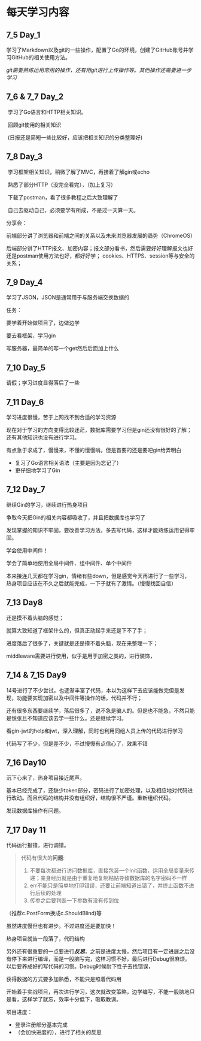 # 每天学习内容

## 7_5 Day_1

​		学习了Markdown以及git的一些操作，配置了Go的环境，创建了GitHub账号并学习GitHub的相关使用方法。

​		*git需要熟练运用常用的操作，还有用git进行上传操作等。其他操作还需要进一步学习*

## 7_6 & 7_7 Day_2

​		学习了Go语言和HTTP相关知识。

​		回顾git使用的相关知识

​	    (日报还是简短一些比较好，应该把相关知识的分类整理好)

## 7_8 Day_3

​		学习框架相关知识，稍微了解了MVC，再接着了解gin或echo

​		熟悉了部分HTTP（没完全看完），（加上复习）

​		下载了postman，看了很多教程之后大致理解了

​		自己去驱动自己，必须要学有所成，不是过一天算一天。

分享会：

​		前端部分讲了浏览器和前端之间的关系以及未来浏览器发展的趋势（ChromeOS）

​		后端部分讲了HTTP报文、加密内容；报文部分看书，然后需要好好理解报文也好还是postman使用方法也好，都好好学；   cookies、HTTPS、session等与安全的关系；

## 7_9 Day_4

学习了JSON，JSON是通常用于与服务端交换数据的

任务：

要学着开始做项目了，边做边学

要去看框架，学习gin

写服务器，最简单的写一个get然后后面加上什么

## 7_10 Day_5

请假；学习进度显得落后了一些

## 7_11 Day_6

学习进度很慢，苦于上网找不到合适的学习资源

现在对于学习的方向变得比较迷茫，数据库需要学习但是gin还没有很好的了解；还有其他知识也没有进行学习。

有点急于求成了，慢慢来，不懂的慢慢啃。但是首要的还是要吧gin给弄明白

* 复习了Go语言相关语法（主要是因为忘记了）
* 更仔细地学习了Gin

## 7_12   Day_7

继续Gin的学习，继续进行热身项目

争取今天把Gin的相关内容都吸收了，并且把数据库也学习了

发现掌握的知识不牢固，要改善学习方法，多去写代码，这样才能熟练运用记得牢固。



学会使用中间件！

学会了简单地使用全局中间件、组中间件、单个中间件



本来接连几天都在学习gin，情绪有些down，但是感觉今天再进行了一些学习，热身项目应该在不久之后就能完成，一下子就有了激情。（慢慢找回自信）

## 7_13  Day8

还是摸不着头脑的感觉；

就算大致知道了框架什么的，但真正动起手来还是下不了手；

进度落后了很多了，关键就是还是摸不着头脑，现在来整理一下；

middleware需要进行使用，似乎是用于加密之类的，进行装饰，

## 7_14 & 7_15  Day9

14号进行了不少尝试，也逐渐丰富了代码，本以为这样下去应该能做完但是发现，功能要实现加密以及中间件等操作的话，代码并不行；

还有很多东西要继续学，落后很多了，说不急是骗人的。但是也不能急，不然只能是慌张且不知道应该去学一些什么。还是继续学习。

看gin-jwt的help和jwt，深入理解，同时也利用同组人员上传的代码进行学习

代码写了不少，但是差不少，不过慢慢有点信心了，效果不错

## 7_16  Day10

沉下心来了，热身项目接近尾声。

基本已经完成了，还缺少token部分，密码进行了加密处理，以及相应地对代码进行改动。而且代码的结构并没有组织好，结构很不严谨。重新组织代码。

发现数据库操作有问题。

## 7_17 Day 11

代码运行报错，进行调错。

> 代码有很大的**问题**:
>
> 1. 不要每次都进行访问数据库，直接包装一个Init函数，运用全局变量来传递；亲身经历就是由于重复地复制粘贴导致数据库的名字密码不一样
> 2. err不能只是简单地打印错误，还要让前端知道出错了，并终止函数不进行后续的处理
> 3. 传参之后要判断一下参数有没有传到位

（推荐c.PostForm换成c.ShouldBlind)等

虽然进度慢但也有进步。不过进度还是要加快！

热身项目就告一段落了，代码结构

另外还有很重要的一点要进行***反思***，之前是进度太慢，然后项目有一定进展之后没有停下来进行编译，而是一股脑写完，这样习惯不好，最后进行Debug很麻烦。以后要养成好的写代码的习惯。Debug时候耐下性子去找错误，

获得数据的方式要多加熟悉，不能只是照着代码用



开始着手实战项目，再次进行学习，这次就改变策略，边学编写，不能一股脑地只是看，这样学了就忘，效率十分低下，吸取教训。



项目进度：

* 登录注册部分基本完成
* （会加快进度的），进行了相关的反思